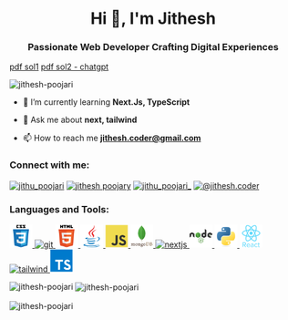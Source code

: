 <h1 align="center">Hi 👋, I'm Jithesh</h1>
<h3 align="center">Passionate Web Developer Crafting Digital Experiences</h3>

<a href="https://github.com/jsvine/pdfplumber/blob/stable/examples%2Fnotebooks%2Fextract-table-ca-warn-report.ipynb" target="blank">pdf sol1</a>
<a href="https://chatgpt.com/share/670e24be-7144-800b-87d0-be94f9646201" target="blank">pdf sol2 - chatgpt</a>

<p align="left"> <img src="https://komarev.com/ghpvc/?username=jithesh-poojari&label=Profile%20views&color=0e75b6&style=flat" alt="jithesh-poojari" /> </p>

- 🌱 I’m currently learning **Next.Js, TypeScript**

- 💬 Ask me about **next, tailwind**

- 📫 How to reach me **jithesh.coder@gmail.com**

<h3 align="left">Connect with me:</h3>
<p align="left">
<a href="https://twitter.com/jithu_poojari" target="blank"><img align="center" src="https://raw.githubusercontent.com/rahuldkjain/github-profile-readme-generator/master/src/images/icons/Social/twitter.svg" alt="jithu_poojari" height="30" width="40" /></a>
<a href="https://linkedin.com/in/jithesh poojary" target="blank"><img align="center" src="https://raw.githubusercontent.com/rahuldkjain/github-profile-readme-generator/master/src/images/icons/Social/linked-in-alt.svg" alt="jithesh poojary" height="30" width="40" /></a>
<a href="https://instagram.com/jithu_poojari_" target="blank"><img align="center" src="https://raw.githubusercontent.com/rahuldkjain/github-profile-readme-generator/master/src/images/icons/Social/instagram.svg" alt="jithu_poojari_" height="30" width="40" /></a>
<a href="https://medium.com/@jithesh.coder" target="blank"><img align="center" src="https://raw.githubusercontent.com/rahuldkjain/github-profile-readme-generator/master/src/images/icons/Social/medium.svg" alt="@jithesh.coder" height="30" width="40" /></a>
</p>

<h3 align="left">Languages and Tools:</h3>
<p align="left"> <a href="https://www.w3schools.com/css/" target="_blank" rel="noreferrer"> <img src="https://raw.githubusercontent.com/devicons/devicon/master/icons/css3/css3-original-wordmark.svg" alt="css3" width="40" height="40"/> </a> <a href="https://git-scm.com/" target="_blank" rel="noreferrer"> <img src="https://www.vectorlogo.zone/logos/git-scm/git-scm-icon.svg" alt="git" width="40" height="40"/> </a> <a href="https://www.w3.org/html/" target="_blank" rel="noreferrer"> <img src="https://raw.githubusercontent.com/devicons/devicon/master/icons/html5/html5-original-wordmark.svg" alt="html5" width="40" height="40"/> </a> <a href="https://www.java.com" target="_blank" rel="noreferrer"> <img src="https://raw.githubusercontent.com/devicons/devicon/master/icons/java/java-original.svg" alt="java" width="40" height="40"/> </a> <a href="https://developer.mozilla.org/en-US/docs/Web/JavaScript" target="_blank" rel="noreferrer"> <img src="https://raw.githubusercontent.com/devicons/devicon/master/icons/javascript/javascript-original.svg" alt="javascript" width="40" height="40"/> </a> <a href="https://www.mongodb.com/" target="_blank" rel="noreferrer"> <img src="https://raw.githubusercontent.com/devicons/devicon/master/icons/mongodb/mongodb-original-wordmark.svg" alt="mongodb" width="40" height="40"/> </a> <a href="https://nextjs.org/" target="_blank" rel="noreferrer"> <img src="https://cdn.worldvectorlogo.com/logos/nextjs-2.svg" alt="nextjs" width="40" height="40"/> </a> <a href="https://nodejs.org" target="_blank" rel="noreferrer"> <img src="https://raw.githubusercontent.com/devicons/devicon/master/icons/nodejs/nodejs-original-wordmark.svg" alt="nodejs" width="40" height="40"/> </a> <a href="https://www.python.org" target="_blank" rel="noreferrer"> <img src="https://raw.githubusercontent.com/devicons/devicon/master/icons/python/python-original.svg" alt="python" width="40" height="40"/> </a> <a href="https://reactjs.org/" target="_blank" rel="noreferrer"> <img src="https://raw.githubusercontent.com/devicons/devicon/master/icons/react/react-original-wordmark.svg" alt="react" width="40" height="40"/> </a> <a href="https://tailwindcss.com/" target="_blank" rel="noreferrer"> <img src="https://www.vectorlogo.zone/logos/tailwindcss/tailwindcss-icon.svg" alt="tailwind" width="40" height="40"/> </a> <a href="https://www.typescriptlang.org/" target="_blank" rel="noreferrer"> <img src="https://raw.githubusercontent.com/devicons/devicon/master/icons/typescript/typescript-original.svg" alt="typescript" width="40" height="40"/> </a> </p>

<p><img align="left" src="https://github-readme-stats.vercel.app/api/top-langs?username=jithesh-poojari&show_icons=true&locale=en&layout=compact" alt="jithesh-poojari" /></p>

<p>&nbsp;<img align="center" src="https://github-readme-stats.vercel.app/api?username=jithesh-poojari&show_icons=true&locale=en" alt="jithesh-poojari" /></p>

<p><img align="center" src="https://github-readme-streak-stats.herokuapp.com/?user=jithesh-poojari&" alt="jithesh-poojari" /></p>
